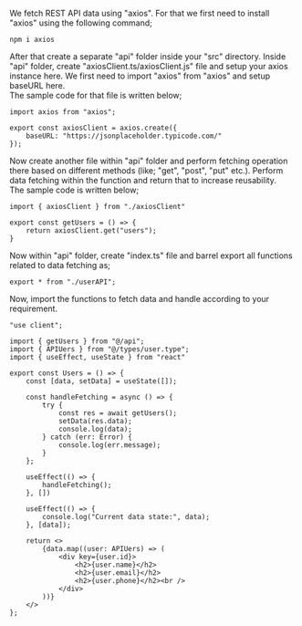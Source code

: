 We fetch REST API data using "axios". For that we first need to install "axios" using the following command;

```
npm i axios
```

After that create a separate "api" folder inside your "src" directory. Inside "api" folder, create "axiosClient.ts/axiosClient.js" file and setup your axios instance here. We first need to import "axios" from "axios" and setup baseURL here.
<br> The sample code for that file is written below;

```
import axios from "axios";

export const axiosClient = axios.create({
    baseURL: "https://jsonplaceholder.typicode.com/"
});
```

Now create another file within "api" folder and perform fetching operation there based on different methods (like; "get", "post", "put" etc.). Perform data fetching within the function and return that to increase reusability.
<br> The sample code is written below;

```
import { axiosClient } from "./axiosClient"

export const getUsers = () => {
    return axiosClient.get("users");
}
```

Now within "api" folder, create "index.ts" file and barrel export all functions related to data fetching as;

```
export * from "./userAPI";
```

Now, import the functions to fetch data and handle according to your requirement.

```
"use client";

import { getUsers } from "@/api";
import { APIUers } from "@/types/user.type";
import { useEffect, useState } from "react"

export const Users = () => {
    const [data, setData] = useState([]);

    const handleFetching = async () => {
        try {
            const res = await getUsers();
            setData(res.data);
            console.log(data);
        } catch (err: Error) {
            console.log(err.message);
        }
    };

    useEffect(() => {
        handleFetching();
    }, [])

    useEffect(() => {
        console.log("Current data state:", data);
    }, [data]);

    return <>
        {data.map((user: APIUers) => (
            <div key={user.id}>
                <h2>{user.name}</h2>
                <h2>{user.email}</h2>
                <h2>{user.phone}</h2><br />
            </div>
        ))}
    </>
};
```
